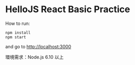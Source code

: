 # HelloJS React Basic Practice

How to run:
```
npm install
npm start
```
and go to [http://localhost:3000](http://localhost:3000)

環境需求：Node.js 6.10 以上
